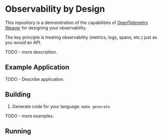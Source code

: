 # Observability by Design

This repository is a demonstration of the capabilities of [OpenTelemetry Weaver](https://github.com/open-telemetry/weaver) for designing your observability.

The key principle is treating observability (metrics, logs, spans, etc.) just as you would
an API.

TODO - more description.

## Example Application

TODO - Describe application.

## Building

1. Generate code for your language: `make generate`


TODO - more examples.

## Running
